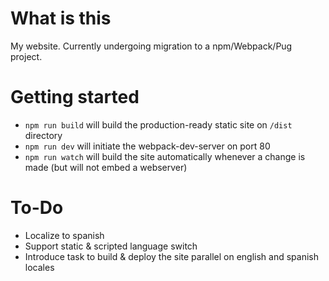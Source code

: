# What is this

My website. Currently undergoing migration to a npm/Webpack/Pug project.

# Getting started

- `npm run build` will build the production-ready static site on `/dist` directory
- `npm run dev` will initiate the webpack-dev-server on port 80
- `npm run watch` will build the site automatically whenever a change is made (but will not embed a webserver)

# To-Do

- Localize to spanish
- Support static & scripted language switch
- Introduce task to build & deploy the site parallel on english and spanish locales
